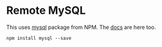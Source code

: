 Remote MySQL
========================

This uses [mysql][1] package from NPM. The [docs][2] are here too.

```
npm install mysql --save
```









[1]: https://www.npmjs.com/package/mysql
[2]: https://github.com/mysqljs/mysql#table-of-contents